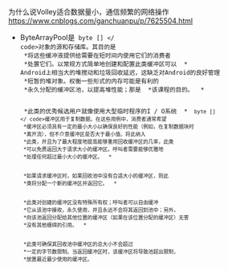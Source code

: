 
为什么说Volley适合数据量小，通信频繁的网络操作
https://www.cnblogs.com/ganchuanpu/p/7625504.html


* ByteArrayPool是<code> byte [] </ code>对象的源和存储库。其目的是
 *将这些缓冲液提供给需要在短时间内使用它们的消费者
 *处置它们。以常规方式简单地创建和配置此类缓冲区可以
 * Android上相当大的堆搅动和垃圾回收延迟，这缺乏对Android的良好管理
 *短暂的堆对象。权衡一些形式的内存可能是有利的
 *永久分配的缓冲区池，以提高堆性能；那是
 *该课程的目的。
 * <p>
 *此类的优秀候选用户就像使用大型临时程序的I / O系统
 * <code> byte [] </ code>缓冲区用于复制数据。在这些用例中，消费者通常希望
 *缓冲区必须具有一定的最小大小以确保良好的性能（例如，在复制数据块时
 *离开流），但不介意缓冲区是否大于最小值。将此纳入
 *此类，并且为了最大程度地提高能够重用回收缓冲区的几率，此类
 *可以免费返回大于请求大小的缓冲区。呼叫者需要能够优雅地
 *处理任何超过最小大小的缓冲区。
 * <p>
 *如果请求缓冲区时，如果回收池中没有合适大小的缓冲区，则此
 *类将分配一个新的缓冲区并返回它。
 * <p>
 *此类对创建的缓冲区没有特殊所有权；呼叫者可以自由缓冲
 *它从该池中接收，永久使用，并且永远不会将其返回到池中；另外，
 *向该池返回分配给其他位置的缓冲区（如果在该位置分配的缓冲区）无害
 *没有其他缠绵的引用。
 * <p>
 *此类可确保其回收池中缓冲区的总大小不会超过
 *一定的字节数限制。当返回缓冲区时，该缓冲区将导致池超出限制，
 *放置最近最少使用的缓冲区。